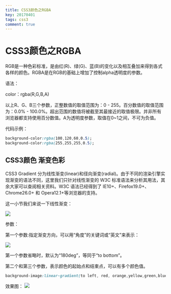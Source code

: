 ```yaml
---
title: CSS3颜色之RGBA
key: 20170401
tags: css3
comment: true
---
```


# CSS3颜色之RGBA

RGB是一种色彩标准，是由红(R)、绿(G)、蓝(B)的变化以及相互叠加来得到各式各样的颜色。RGBA是在RGB的基础上增加了控制alpha透明度的参数。

语法：

  color：rgba(R,G,B,A)

以上R、G、B三个参数，正整数值的取值范围为：0 - 255。百分数值的取值范围为：0.0% - 100.0%。超出范围的数值将被截至其最接近的取值极限。并非所有浏览器都支持使用百分数值。A为透明度参数，取值在0~1之间，不可为负值。

代码示例：
```css
background-color:rgba(100,120,60,0.5);
background-color:rgba(255,255,255,0.5);
```

## CSS3颜色 渐变色彩 

CSS3 Gradient 分为线性渐变(linear)和径向渐变(radial)。由于不同的渲染引擎实现渐变的语法不同，这里我们只针对线性渐变的 W3C 标准语法来分析其用法，其余大家可以查阅相关资料。W3C 语法已经得到了 IE10+、Firefox19.0+、Chrome26.0+ 和 Opera12.1+等浏览器的支持。

这一小节我们来说一下线性渐变：

![](http://img.mukewang.com/54b72b2e0001500103790158.jpg)

参数：

第一个参数:指定渐变方向，可以用“角度”的关键词或“英文”来表示：

![](http://img.mukewang.com/542a25da00017e9406980223.jpg)

第一个参数省略时，默认为“180deg”，等同于“to bottom”。

第二个和第三个参数，表示颜色的起始点和结束点，可以有多个颜色值。
```css
background-image:linear-gradient(to left, red, orange,yellow,green,blue,indigo,violet);
```
效果图：
![](http://img.mukewang.com/54b72c080001611c04230192.jpg)

